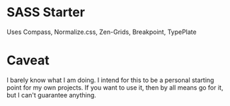 SASS Starter
================================

Uses Compass, Normalize.css, Zen-Grids, Breakpoint, TypePlate

Caveat
================================

I barely know what I am doing. I intend for this to be a personal starting point for my own projects. If you want to use it, then by all means go for it, but I can't guarantee anything.
